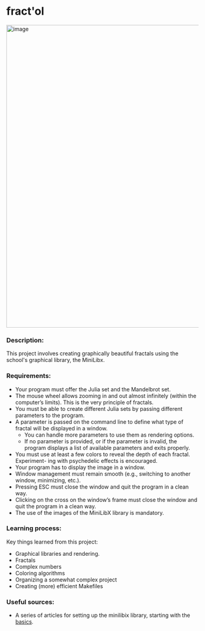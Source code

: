 # fract'ol

<img width="792" height="792" alt="image" src="https://github.com/user-attachments/assets/f3965049-5ad9-46e9-a2f8-dd2285018c3e" />

### Description:

This project involves creating graphically beautiful fractals using the school's graphical library, the MiniLibx.

### Requirements:
- Your program must offer the Julia set and the Mandelbrot set.
- The mouse wheel allows zooming in and out almost infinitely (within the computer’s
limits). This is the very principle of fractals.
- You must be able to create different Julia sets by passing different parameters to
the program.
- A parameter is passed on the command line to define what type of fractal will be
displayed in a window.
  - You can handle more parameters to use them as rendering options.
  - If no parameter is provided, or if the parameter is invalid, the program displays
a list of available parameters and exits properly.
- You must use at least a few colors to reveal the depth of each fractal. Experiment-
ing with psychedelic effects is encouraged.
- Your program has to display the image in a window.
- Window management must remain smooth (e.g., switching to another window,
minimizing, etc.).
- Pressing ESC must close the window and quit the program in a clean way.
- Clicking on the cross on the window’s frame must close the window and quit the
program in a clean way.
- The use of the images of the MiniLibX library is mandatory.

### Learning process:

Key things learned from this project:

- Graphical libraries and rendering.
- Fractals
- Complex numbers
- Coloring algorithms
- Organizing a somewhat complex project
- Creating (more) efficient Makefiles

### Useful sources:

- A series of articles for setting up the minilibix library, starting with the [basics](https://aurelienbrabant.fr/blog/getting-started-with-the-minilibx).
